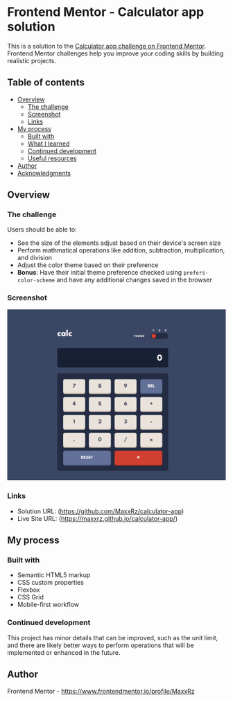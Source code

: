 # Frontend Mentor - Calculator app solution

This is a solution to the [Calculator app challenge on Frontend Mentor](https://www.frontendmentor.io/challenges/calculator-app-9lteq5N29). Frontend Mentor challenges help you improve your coding skills by building realistic projects. 

## Table of contents

- [Overview](#overview)
  - [The challenge](#the-challenge)
  - [Screenshot](#screenshot)
  - [Links](#links)
- [My process](#my-process)
  - [Built with](#built-with)
  - [What I learned](#what-i-learned)
  - [Continued development](#continued-development)
  - [Useful resources](#useful-resources)
- [Author](#author)
- [Acknowledgments](#acknowledgments)



## Overview

### The challenge

Users should be able to:

- See the size of the elements adjust based on their device's screen size
- Perform mathmatical operations like addition, subtraction, multiplication, and division
- Adjust the color theme based on their preference
- **Bonus**: Have their initial theme preference checked using `prefers-color-scheme` and have any additional changes saved in the browser

### Screenshot

![](./screenshot.png)

### Links

- Solution URL: (https://github.com/MaxxRz/calculator-app)
- Live Site URL: (https://maxxrz.github.io/calculator-app/)



## My process

### Built with

- Semantic HTML5 markup
- CSS custom properties
- Flexbox
- CSS Grid
- Mobile-first workflow


### Continued development

This project has minor details that can be improved, such as the unit limit, and there are likely better ways to perform operations that will be implemented or enhanced in the future.


## Author
Frontend Mentor - https://www.frontendmentor.io/profile/MaxxRz